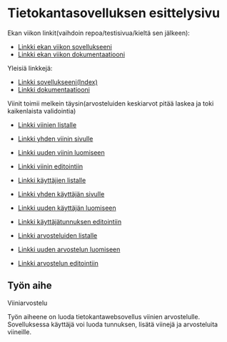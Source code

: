 # Tietokantasovelluksen esittelysivu

Ekan viikon linkit(vaihdoin repoa/testisivua/kieltä sen jälkeen):

* [Linkki ekan viikon sovellukseeni](http://markovuo.users.cs.helsinki.fi/tsoha/)
* [Linkki ekan viikon dokumentaatiooni](https://github.com/teks1/Tsoha-Bootstrap/blob/master/doc/dokumentaatio.pdf)

Yleisiä linkkejä:

* [Linkki sovellukseeni(Index)](https://mighty-scrubland-21610.herokuapp.com/)
* [Linkki dokumentaatiooni](https://github.com/teks1/wineapp/blob/master/doc/dokumentaatio.pdf)

Viinit toimii melkein täysin(arvosteluiden keskiarvot pitää laskea ja toki kaikenlaista validointia)
* [Linkki viinien listalle](https://mighty-scrubland-21610.herokuapp.com/wines)
* [Linkki yhden viinin sivulle](https://mighty-scrubland-21610.herokuapp.com/wines/1)
* [Linkki uuden viinin luomiseen](https://mighty-scrubland-21610.herokuapp.com/wines/new)
* [Linkki viinin editointiin](https://mighty-scrubland-21610.herokuapp.com/wines/1/edit)

* [Linkki käyttäjien listalle](https://mighty-scrubland-21610.herokuapp.com/users)
* [Linkki yhden käyttäjän sivulle](https://mighty-scrubland-21610.herokuapp.com/users/1)
* [Linkki uuden käyttäjän luomiseen](https://mighty-scrubland-21610.herokuapp.com/users/new)
* [Linkki käyttäjätunnuksen editointiin](https://mighty-scrubland-21610.herokuapp.com/users/1/edit)

* [Linkki arvosteluiden listalle](https://mighty-scrubland-21610.herokuapp.com/ratings)
* [Linkki uuden arvostelun luomiseen](https://mighty-scrubland-21610.herokuapp.com/ratings/new)
* [Linkki arvostelun editointiin](https://mighty-scrubland-21610.herokuapp.com/ratings/1/edit)

## Työn aihe
Viiniarvostelu

Työn aiheene on luoda tietokantawebsovellus viinien arvostelulle. Sovelluksessa käyttäjä voi luoda tunnuksen, lisätä viinejä ja arvosteluita viineille.  
